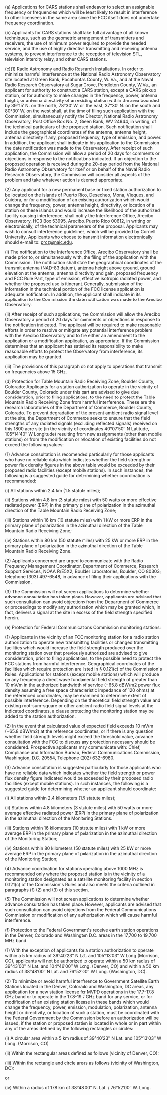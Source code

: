 (a) Applications for CARS stations shall endeavor to select an assignable frequency or frequencies which will be least likely to result in interference to other licensees in the same area since the FCC itself does not undertake frequency coordination.

(b) Applicants for CARS stations shall take full advantage of all known techniques, such as the geometric arrangement of transmitters and receivers, the use of minimum power required to provide the needed service, and the use of highly directive transmitting and receiving antenna systems, to prevent interference to the reception of television STL, television intercity relay, and other CARS stations.

(c)(1) Radio Astronomy and Radio Research Installations. In order to minimize harmful interference at the National Radio Astronomy Observatory site located at Green Bank, Pocahontas County, W. Va., and at the Naval Radio Research Observatory at Sugar Grove, Pendleton County, W.Va., an applicant for authority to construct a CARS station, except a CARS pickup station, or for authority to make changes in the frequency, power, antenna height, or antenna directivity of an existing station within the area bounded by 39°15′ N. on the north, 78°30′ W. on the east, 37°30′ N. on the south and 80°30′ W. on the west shall, at the time of filing such application with the Commission, simultaneously notify the Director, National Radio Astronomy Observatory, Post Office Box No. 2, Green Bank, WV 24944, in writing, of the technical particulars of the proposed station. Such notification shall include the geographical coordinates of the antenna, antenna height, antenna directivity if any, proposed frequency, type of emission, and power. In addition, the applicant shall indicate in his application to the Commission the date notification was made to the Observatory. After receipt of such application, the Commission will allow a period of 20 days for comments or objections in response to the notifications indicated. If an objection to the proposed operation is received during the 20-day period from the National Radio Astronomy Observatory for itself or on behalf of the Naval Radio Research Observatory, the Commission will consider all aspects of the problem and take whatever action is deemed appropriate.

(2) Any applicant for a new permanent base or fixed station authorization to be located on the islands of Puerto Rico, Desecheo, Mona, Vieques, and Culebra, or for a modification of an existing authorization which would change the frequency, power, antenna height, directivity, or location of a station on these islands and would increase the likelihood of the authorized facility causing interference, shall notify the Interference Office, Arecibo Observatory, HC3 Box 53995, Arecibo, Puerto Rico 00612, in writing or electronically, of the technical parameters of the proposal. Applicants may wish to consult interference guidelines, which will be provided by Cornell University. Applicants who choose to transmit information electronically should e-mail to: prcz@naic.edu.
              

(i) The notification to the Interference Office, Arecibo Observatory shall be made prior to, or simultaneously with, the filing of the application with the Commission. The notification shall state the geographical coordinates of the transmit antenna (NAD-83 datum), antenna height above ground, ground elevation at the antenna, antenna directivity and gain, proposed frequency and FCC Rule Part, type of emission, effective isotropic radiated power, and whether the proposed use is itinerant. Generally, submission of the information in the technical portion of the FCC license application is adequate notification. In addition, the applicant shall indicate in its application to the Commission the date notification was made to the Arecibo Observatory.

(ii) After receipt of such applications, the Commission will allow the Arecibo Observatory a period of 20 days for comments or objections in response to the notification indicated. The applicant will be required to make reasonable efforts in order to resolve or mitigate any potential interference problem with the Arecibo Observatory and to file either an amendment to the application or a modification application, as appropriate. If the Commission determines that an applicant has satisfied its responsibility to make reasonable efforts to protect the Observatory from interference, its application may be granted.

(iii) The provisions of this paragraph do not apply to operations that transmit on frequencies above 15 GHz.

(d) Protection for Table Mountain Radio Receiving Zone, Boulder County, Colorado: Applicants for a station authorization to operate in the vicinity of Boulder County, Colorado under this part are advised to give due consideration, prior to filing applications, to the need to protect the Table Mountain Radio Receiving Zone from harmful interference. These are the research laboratories of the Department of Commerce, Boulder County, Colorado. To prevent degradation of the present ambient radio signal level at the site, the Department of Commerce seeks to ensure that the field strengths of any radiated signals (excluding reflected signals) received on this 1800 acre site (in the vicinity of coordinates 40°07′50″ N Latitude, 105°14′40″ W Longitude) resulting from new assignments (other than mobile stations) or from the modification or relocation of existing facilities do not exceed the following values:

(1) Advance consultation is recomended particularly for those applicants who have no reliable data which indicates whether the field strength or power flux density figures in the above table would be exceeded by their proposed radio facilities (except mobile stations). In such instances, the following is a suggested guide for determining whether coordination is recommended:

(i) All stations within 2.4 km (1.5 statute miles);

(ii) Stations within 4.8 km (3 statute miles) with 50 watts or more effective radiated power (ERP) in the primary plane of polarization in the azimuthal direction of the Table Mountain Radio Receiving Zone;

(iii) Stations within 16 km (10 statute miles) with 1 kW or more ERP in the primary plane of polarization in the azimuthal direction of the Table Mountain Radio Receiving Zone;

(iv) Stations within 80 km (50 statute miles) with 25 kW or more ERP in the primary plane of polarization in the azimuthal direction of the Table Mountain Radio Receiving Zone.

(2) Applicants concerned are urged to communicate with the Radio Frequency Management Coordinator, Department of Commerce, Research Support Services, NOAA R/E5X2, Boulder Laboratories, Boulder, CO 80303; telephone (303) 497-6548, in advance of filing their applications with the Commission.

(3) The Commission will not screen applications to determine whether advance consultation has taken place. However, applicants are advised that such consultation can avoid objections from the Department of Commerce or proceedings to modify any authorization which may be granted which, in fact, delivers a signal at the site in excess of the field strength specified herein.

(e) Protection for Federal Communications Commission monitoring stations:

(1) Applicants in the vicinity of an FCC monitoring station for a radio station authorization to operate new transmitting facilities or changed transmitting facilities which would increase the field strength produced over the monitoring station over that previously authorized are advised to give consideration, prior to filing applications, to the possible need to protect the FCC stations from harmful interference. Geographical coordinates of the facilities which require protection are listed in § 0.121(c) of the Commission's Rules. Applications for stations (except mobile stations) which will produce on any frequency a direct wave fundamental field strength of greater than 10 mV/m in the authorized bandwidth of service (−65.8 dBW/m2 power flux density assuming a free space characteristic impedance of 120 ohms) at the referenced coordinates, may be examined to determine extent of possible interference. Depending on the theoretical field strength value and existing root-sum-square or other ambient radio field signal levels at the indicated coordinates, a clause protecting the monitoring station may be added to the station authorization.

(2) In the event that calculated value of expected field exceeds 10 mV/m (−65.8 dBW/m2) at the reference coordinates, or if there is any question whether field strength levels might exceed the threshold value, advance consultation with the FCC to discuss any protection necessary should be considered. Prospective applicants may communicate with: Chief, Compliance and Information Bureau, Federal Communications Commission, Washington, D.C. 20554, Telephone (202) 632-6980.

(3) Advance consultation is suggested particularly for those applicants who have no reliable data which indicates whether the field strength or power flux density figure indicated would be exceeded by their proposed radio facilities (except mobile stations). In such instances, the following is a suggested guide for determining whether an applicant should coordinate:

(i) All stations within 2.4 kilometers (1.5 statute miles);

(ii) Stations within 4.8 kilometers (3 statute miles) with 50 watts or more average effective radiated power (ERP) in the primary plane of polarization in the azimuthal direction of the Monitoring Stations.
              

(iii) Stations within 16 kilometers (10 statute miles) with 1 kW or more average ERP in the primary plane of polarization in the azimuthal direction of the Monitoring Station;

(iv) Stations within 80 kilometers (50 statute miles) with 25 kW or more average ERP in the primary plane of polarization in the azimuthal direction of the Monitoring Station;

(4) Advance coordination for stations operating above 1000 MHz is recommended only where the proposed station is in the vicinity of a monitoring station designated as a satellite monitoring facility in section 0.121(c) of the Commission's Rules and also meets the criteria outlined in paragraphs (f) (2) and (3) of this section.

(5) The Commission will not screen applications to determine whether advance consultation has taken place. However, applicants are advised that such consultation can avoid objections from the Federal Communications Commission or modification of any authorization which will cause harmful interference.

(f) Protection to the Federal Government's receive earth station operations in the Denver, Colorado and Washington D.C. areas in the 17,700 to 19,700 MHz band.

(1) With the exception of applicants for a station authorization to operate within a 5 km radius of 39°40′23″ N Lat. and 105°13′03″ W Long (Morrison, CO), applicants will not be authorized to operate within a 50 km radius of 39°43′00″ N Lat. and 104°46′00″ W Long. (Denver, CO) and within a 50 km radius of 38°48′00″ N Lat. and 76°52′00″ W Long. (Washington, DC).

(2) To minimize or avoid harmful interference to Government Satellite Earth Stations located in the Denver, Colorado and Washington, DC areas, any application for a new station license for MVPD operations in the 17.7-17.8 GHz band or to operate in the 17.8-19.7 GHz band for any service, or for modification of an existing station license in these bands which would change the frequency, power, emission, modulation, polarization, antenna height or directivity, or location of such a station, must be coordinated with the Federal Government by the Commission before an authorization will be issued, if the station or proposed station is located in whole or in part within any of the areas defined by the following rectangles or circles:

(i) A circular area within a 5 km radius of 39°40′23″ N Lat. and 105°13′03″ W Long. (Morrison, CO)

(ii) Within the rectangular areas defined as follows (vicinity of Denver, CO):
              

(iii) Within the rectangle and circle areas as follows (vicinity of Washington, DC):
              

or
              

(iv) Within a radius of 178 km of 38°48′00″ N. Lat. / 76°52′00″ W. Long.
              

